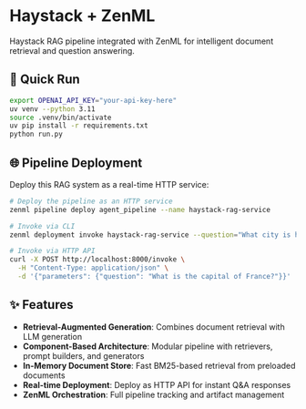 # Haystack + ZenML

Haystack RAG pipeline integrated with ZenML for intelligent document retrieval and question answering.

## 🚀 Quick Run

```bash
export OPENAI_API_KEY="your-api-key-here"
uv venv --python 3.11
source .venv/bin/activate
uv pip install -r requirements.txt
python run.py
```

## 🌐 Pipeline Deployment

Deploy this RAG system as a real-time HTTP service:

```bash
# Deploy the pipeline as an HTTP service
zenml pipeline deploy agent_pipeline --name haystack-rag-service

# Invoke via CLI
zenml deployment invoke haystack-rag-service --question="What city is home to the Eiffel Tower?"

# Invoke via HTTP API
curl -X POST http://localhost:8000/invoke \
  -H "Content-Type: application/json" \
  -d '{"parameters": {"question": "What is the capital of France?"}}'
```

## ✨ Features

- **Retrieval-Augmented Generation**: Combines document retrieval with LLM generation
- **Component-Based Architecture**: Modular pipeline with retrievers, prompt builders, and generators
- **In-Memory Document Store**: Fast BM25-based retrieval from preloaded documents
- **Real-time Deployment**: Deploy as HTTP API for instant Q&A responses
- **ZenML Orchestration**: Full pipeline tracking and artifact management